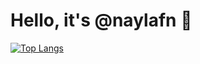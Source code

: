 # Hello, it's @naylafn 👋

[![Top Langs](https://github-readme-stats.vercel.app/api/top-langs/?username=anuraghazra&layout=pie)](https://github.com/naylafn/github-readme-stats)

<!---
naylafn/naylafn is a ✨ special ✨ repository because its `README.md` (this file) appears on your GitHub profile.
You can click the Preview link to take a look at your changes.
--->
